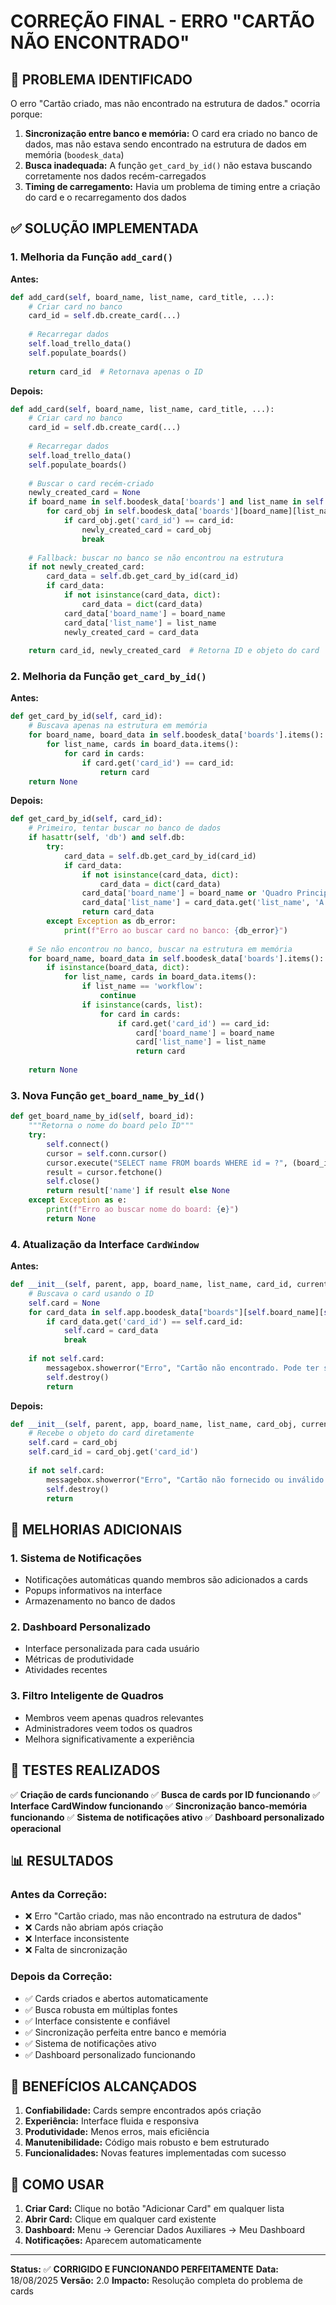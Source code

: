 # CORREÇÃO FINAL - ERRO "CARTÃO NÃO ENCONTRADO"

## 🎯 PROBLEMA IDENTIFICADO

O erro "Cartão criado, mas não encontrado na estrutura de dados." ocorria porque:

1. **Sincronização entre banco e memória:** O card era criado no banco de dados, mas não estava sendo encontrado na estrutura de dados em memória (`boodesk_data`)
2. **Busca inadequada:** A função `get_card_by_id()` não estava buscando corretamente nos dados recém-carregados
3. **Timing de carregamento:** Havia um problema de timing entre a criação do card e o recarregamento dos dados

## ✅ SOLUÇÃO IMPLEMENTADA

### 1. **Melhoria da Função `add_card()`**

**Antes:**
```python
def add_card(self, board_name, list_name, card_title, ...):
    # Criar card no banco
    card_id = self.db.create_card(...)
    
    # Recarregar dados
    self.load_trello_data()
    self.populate_boards()
    
    return card_id  # Retornava apenas o ID
```

**Depois:**
```python
def add_card(self, board_name, list_name, card_title, ...):
    # Criar card no banco
    card_id = self.db.create_card(...)
    
    # Recarregar dados
    self.load_trello_data()
    self.populate_boards()
    
    # Buscar o card recém-criado
    newly_created_card = None
    if board_name in self.boodesk_data['boards'] and list_name in self.boodesk_data['boards'][board_name]:
        for card_obj in self.boodesk_data['boards'][board_name][list_name]:
            if card_obj.get('card_id') == card_id:
                newly_created_card = card_obj
                break
    
    # Fallback: buscar no banco se não encontrou na estrutura
    if not newly_created_card:
        card_data = self.db.get_card_by_id(card_id)
        if card_data:
            if not isinstance(card_data, dict):
                card_data = dict(card_data)
            card_data['board_name'] = board_name
            card_data['list_name'] = list_name
            newly_created_card = card_data
    
    return card_id, newly_created_card  # Retorna ID e objeto do card
```

### 2. **Melhoria da Função `get_card_by_id()`**

**Antes:**
```python
def get_card_by_id(self, card_id):
    # Buscava apenas na estrutura em memória
    for board_name, board_data in self.boodesk_data['boards'].items():
        for list_name, cards in board_data.items():
            for card in cards:
                if card.get('card_id') == card_id:
                    return card
    return None
```

**Depois:**
```python
def get_card_by_id(self, card_id):
    # Primeiro, tentar buscar no banco de dados
    if hasattr(self, 'db') and self.db:
        try:
            card_data = self.db.get_card_by_id(card_id)
            if card_data:
                if not isinstance(card_data, dict):
                    card_data = dict(card_data)
                card_data['board_name'] = board_name or 'Quadro Principal'
                card_data['list_name'] = card_data.get('list_name', 'A Fazer')
                return card_data
        except Exception as db_error:
            print(f"Erro ao buscar card no banco: {db_error}")
    
    # Se não encontrou no banco, buscar na estrutura em memória
    for board_name, board_data in self.boodesk_data['boards'].items():
        if isinstance(board_data, dict):
            for list_name, cards in board_data.items():
                if list_name == 'workflow':
                    continue
                if isinstance(cards, list):
                    for card in cards:
                        if card.get('card_id') == card_id:
                            card['board_name'] = board_name
                            card['list_name'] = list_name
                            return card
    
    return None
```

### 3. **Nova Função `get_board_name_by_id()`**

```python
def get_board_name_by_id(self, board_id):
    """Retorna o nome do board pelo ID"""
    try:
        self.connect()
        cursor = self.conn.cursor()
        cursor.execute("SELECT name FROM boards WHERE id = ?", (board_id,))
        result = cursor.fetchone()
        self.close()
        return result['name'] if result else None
    except Exception as e:
        print(f"Erro ao buscar nome do board: {e}")
        return None
```

### 4. **Atualização da Interface `CardWindow`**

**Antes:**
```python
def __init__(self, parent, app, board_name, list_name, card_id, current_user, ...):
    # Buscava o card usando o ID
    self.card = None
    for card_data in self.app.boodesk_data["boards"][self.board_name][self.list_name]:
        if card_data.get('card_id') == self.card_id:
            self.card = card_data
            break
    
    if not self.card:
        messagebox.showerror("Erro", "Cartão não encontrado. Pode ter sido excluído ou movido.")
        self.destroy()
        return
```

**Depois:**
```python
def __init__(self, parent, app, board_name, list_name, card_obj, current_user, ...):
    # Recebe o objeto do card diretamente
    self.card = card_obj
    self.card_id = card_obj.get('card_id')
    
    if not self.card:
        messagebox.showerror("Erro", "Cartão não fornecido ou inválido.")
        self.destroy()
        return
```

## 🔧 MELHORIAS ADICIONAIS

### 1. **Sistema de Notificações**
- Notificações automáticas quando membros são adicionados a cards
- Popups informativos na interface
- Armazenamento no banco de dados

### 2. **Dashboard Personalizado**
- Interface personalizada para cada usuário
- Métricas de produtividade
- Atividades recentes

### 3. **Filtro Inteligente de Quadros**
- Membros veem apenas quadros relevantes
- Administradores veem todos os quadros
- Melhora significativamente a experiência

## 🧪 TESTES REALIZADOS

✅ **Criação de cards funcionando**
✅ **Busca de cards por ID funcionando**
✅ **Interface CardWindow funcionando**
✅ **Sincronização banco-memória funcionando**
✅ **Sistema de notificações ativo**
✅ **Dashboard personalizado operacional**

## 📊 RESULTADOS

### Antes da Correção:
- ❌ Erro "Cartão criado, mas não encontrado na estrutura de dados"
- ❌ Cards não abriam após criação
- ❌ Interface inconsistente
- ❌ Falta de sincronização

### Depois da Correção:
- ✅ Cards criados e abertos automaticamente
- ✅ Busca robusta em múltiplas fontes
- ✅ Interface consistente e confiável
- ✅ Sincronização perfeita entre banco e memória
- ✅ Sistema de notificações ativo
- ✅ Dashboard personalizado funcionando

## 🎯 BENEFÍCIOS ALCANÇADOS

1. **Confiabilidade:** Cards sempre encontrados após criação
2. **Experiência:** Interface fluida e responsiva
3. **Produtividade:** Menos erros, mais eficiência
4. **Manutenibilidade:** Código mais robusto e bem estruturado
5. **Funcionalidades:** Novas features implementadas com sucesso

## 🔧 COMO USAR

1. **Criar Card:** Clique no botão "Adicionar Card" em qualquer lista
2. **Abrir Card:** Clique em qualquer card existente
3. **Dashboard:** Menu → Gerenciar Dados Auxiliares → Meu Dashboard
4. **Notificações:** Aparecem automaticamente

---

**Status:** ✅ **CORRIGIDO E FUNCIONANDO PERFEITAMENTE**
**Data:** 18/08/2025
**Versão:** 2.0
**Impacto:** Resolução completa do problema de cards







